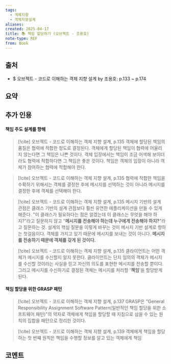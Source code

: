 ```yaml
---
tags:
  - 객체지향
  - 객체지향설계
aliases: 
created: 2025-04-17
title: 📚 책임 할당하기 (오브젝트 - 조용호)
note-type: REF
from: Book
---
```


## 출처

- $ 오브젝트 - 코드로 이해하는 객체 지향 설계 by 조용호: p.133 ~ p.174

## 요약

## 추가 인용

#### 책임 주도 설계를 향해

>[!cite] 오브젝트 - 코드로 이해하는 객체 지향 설계, p.135
>객체에 할당된 책임의 품질은 협력에 적합한 정도로 결정된다. 객체에게 할당된 책임이 협력에 어울리지 않는다면 그 책임은 나쁜 것이다. 객체 입장에서는 책임이 조금 어색해 보이더라도 협력에 적합하다면 그 책임은 좋은 것이다. 책임은 객체의 입장이 아니라 객체가 참여하는 협력에 적합해야 한다.

>[!cite] 오브젝트 - 코드로 이해하는 객체 지향 설계, p.135
>협력에 적합한 책임을 수확하기 위해서는 객체를 결정한 후에 메시지를 선택하는 것이 아니라 메시지를 결정한 후에 객체를 선택해야 한다.

>[!cite] 오브젝트 - 코드로 이해하는 객체 지향 설계, p.135
>메시지 기반의 설계 관점은 클래스 기반의 설계 관점보다 훨씬 유연한 애플리케이션을 만들 수 있게 해준다. "이 클래스가 필요하다는 점은 알겠는데 이 클래스는 무엇을 해야 하지?"라고 질문하지 않고 "**메시지를 전송해야 하는데 누구에게 전송해야 하지?**"라고 질문하는 것. 설계의 핵심 질문을 이렇게 바꾸는 것이 메시지 기반 설계로 향하는 첫걸음이다.
>객체를 가지고 있기 때문에 메시지를 보내는 것이 아니다. **메시지를 전송하기 때문에 객체를 갖게 된 것이다.**

>[!cite] 오브젝트 - 코드로 이해하는 객체 지향 설계, p.135
>클라이언트는 어떤 객체가 메시지를 수신할지 알지 못한다. 클라이언트는 단지 임의의 객체가 메시지를 수신할 것이라는 사실을 믿고 자신의 의도를 표현한 메시지를 전송할 뿐이다. 그리고 메시지를 수신하기로 결정된 객체는 메시지를 처리할 '**책임**'을 할당받게 된다.

#### 책임 할당을 위한 GRASP 패턴

>[!cite] 오브젝트 - 코드로 이해하는 객체 지향 설계, p.137
>GRASP은 "General Responsibility Assignment Software Pattern(일반적인 책임 할당을 위한 소프트웨어 패턴)"의 약자로 객체에게 책임을 할당할 때 지침으로 삼을 수 있는 원칙의 집합을 패턴으로 정리한 것이다.

>[!cite] 오브젝트 - 코드로 이해하는 객체 지향 설계, p.139
>객체에게 책임을 할당하는 첫 번쨰 원칙은 책임을 수행할 정보를 알고 있는 객체에게 책임

## 코멘트